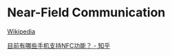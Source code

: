 # Near-Field Communication
[Wikipedia](https://en.wikipedia.org/wiki/Near-field_communication)

[目前有哪些手机支持NFC功能？ - 知乎](https://www.zhihu.com/question/45054798)